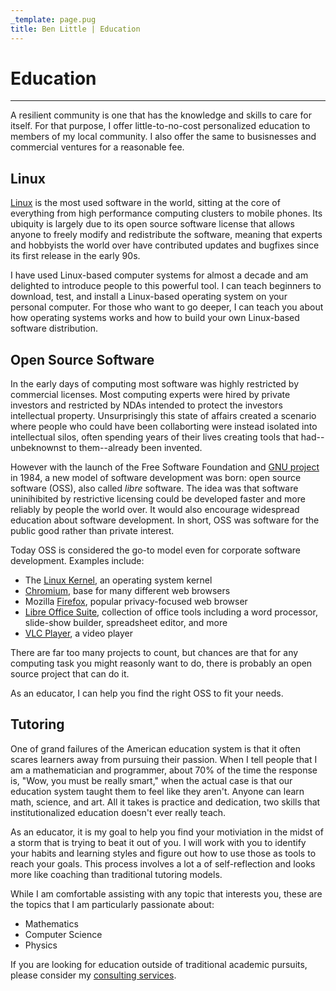 ```yaml
---
_template: page.pug
title: Ben Little | Education
---
```


# Education

---

A resilient community is one that has the knowledge and skills to care for
itself. For that purpose, I offer little-to-no-cost personalized education to
members of my local community. I also offer the same to busisnesses and
commercial ventures for a reasonable fee.

## Linux

[Linux][linux] is the most used software in the world, sitting at the core of
everything from high performance computing clusters to mobile phones. Its
ubiquity is largely due to its open source software license that allows anyone
to freely modify and redistribute the software, meaning that experts and
hobbyists the world over have contributed updates and bugfixes since its first
release in the early 90s.

I have used Linux-based computer systems for almost a decade and am delighted to
introduce people to this powerful tool. I can teach beginners to download, test,
and install a Linux-based operating system on your personal computer. For those
who want to go deeper, I can teach you about how operating systems works and how
to build your own Linux-based software distribution.

## Open Source Software

In the early days of computing most software was highly restricted by commercial
licenses. Most computing experts were hired by private investors and restricted
by NDAs intended to protect the investors intellectual property. Unsurprisingly
this state of affairs created a scenario where people who could have been
collaborting were instead isolated into intellectual silos, often spending years
of their lives creating tools that had--unbeknownst to them--already been
invented.

However with the launch of the Free Software Foundation and [GNU project][gnu]
in 1984, a new model of software development was born: open source software
(OSS), also called _libre_ software. The idea was that software uninihibited by
restrictive licensing could be developed faster and more reliably by people the
world over. It would also encourage widespread education about software
development. In short, OSS was software for the public good rather than private
interest.

Today OSS is considered the go-to model even for corporate software development.
Examples include:

-   The [Linux Kernel][linux], an operating system kernel
-   [Chromium][chromium], base for many different web browsers
-   Mozilla [Firefox][firefox], popular privacy-focused web browser
-   [Libre Office Suite][libreoffice], collection of office tools including a
    word processor, slide-show builder, spreadsheet editor, and more
-   [VLC Player][vlcplayer], a video player

There are far too many projects to count, but chances are that for any computing
task you might reasonly want to do, there is probably an open source project
that can do it.

As an educator, I can help you find the right OSS to fit your needs.

[gnu]: https://www.gnu.org/
[linux]: https://kernel.org/
[chromium]: https://opensource.google/projects/chromium/
[firefox]: https://github.com/mozilla-firefox/firefox
[libreoffice]: https://www.libreoffice.org/discover/libreoffice/
[vlcplayer]: https://www.videolan.org/

## Tutoring

One of grand failures of the American education system is that it often scares
learners away from pursuing their passion. When I tell people that I am a
mathematician and programmer, about 70% of the time the response is, "Wow, you
must be really smart," when the actual case is that our education system taught
them to feel like they aren't. Anyone can learn math, science, and art. All it
takes is practice and dedication, two skills that institutionalized education
doesn't ever really teach.

As an educator, it is my goal to help you find your motiviation in the midst of
a storm that is trying to beat it out of you. I will work with you to identify
your habits and learning styles and figure out how to use those as tools to
reach your goals. This process involves a lot a of self-reflection and looks
more like coaching than traditional tutoring models.

While I am comfortable assisting with any topic that interests you, these are
the topics that I am particularly passionate about:

-   Mathematics
-   Computer Science
-   Physics

If you are looking for education outside of traditional academic pursuits,
please consider my [consulting services](/consulting.html).
